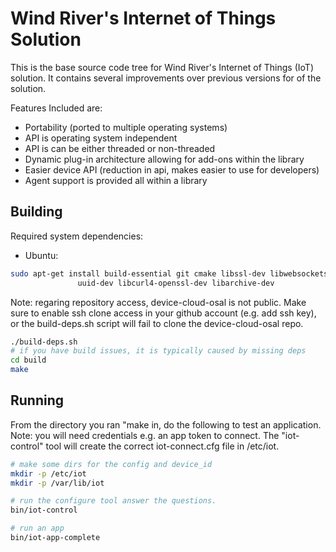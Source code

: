 Wind River's Internet of Things Solution
========================================

This is the base source code tree for Wind River's Internet of Things (IoT)
solution.  It contains several improvements over previous versions for of the
solution.

Features Included are:
- Portability (ported to multiple operating systems)
- API is operating system independent
- API is can be either threaded or non-threaded
- Dynamic plug-in architecture allowing for add-ons within the library
- Easier device API (reduction in api, makes easier to use for developers)
- Agent support is provided all within a library

Building
--------
Required system dependencies:
  * Ubuntu:
```sh
sudo apt-get install build-essential git cmake libssl-dev libwebsockets-dev  \
               uuid-dev libcurl4-openssl-dev libarchive-dev
```

Note: regaring repository access, device-cloud-osal is not public.  Make sure to
enable ssh clone access in your github account (e.g. add ssh key), or
the build-deps.sh script will fail to clone the device-cloud-osal repo.

```sh
./build-deps.sh
# if you have build issues, it is typically caused by missing deps
cd build
make
```

Running
-------
From the directory you ran "make in, do the following to test an
application.  Note: you will need credentials e.g. an app token to
connect.  The "iot-control" tool will create the correct
iot-connect.cfg file in /etc/iot.

```sh
# make some dirs for the config and device_id
mkdir -p /etc/iot
mkdir -p /var/lib/iot

# run the configure tool answer the questions.
bin/iot-control

# run an app
bin/iot-app-complete
```
